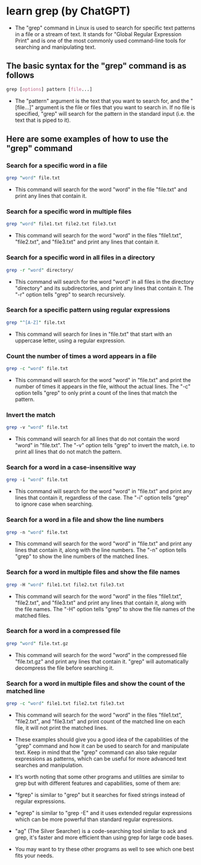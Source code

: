 # learn grep (by ChatGPT)

- The "grep" command in Linux is used to search for specific text patterns in a file or a stream of text. It stands for "Global Regular Expression Print" and is one of the most commonly used command-line tools for searching and manipulating text.

## The basic syntax for the "grep" command is as follows

```css
grep [options] pattern [file...]
```

- The "pattern" argument is the text that you want to search for, and the "[file...]" argument is the file or files that you want to search in. If no file is specified, "grep" will search for the pattern in the standard input (i.e. the text that is piped to it).

## Here are some examples of how to use the "grep" command

### Search for a specific word in a file

```perl
grep "word" file.txt
```

- This command will search for the word "word" in the file "file.txt" and print any lines that contain it.

### Search for a specific word in multiple files

```perl
grep "word" file1.txt file2.txt file3.txt
```

- This command will search for the word "word" in the files "file1.txt", "file2.txt", and "file3.txt" and print any lines that contain it.

### Search for a specific word in all files in a directory

```perl
grep -r "word" directory/
```

- This command will search for the word "word" in all files in the directory "directory" and its subdirectories, and print any lines that contain it. The "-r" option tells "grep" to search recursively.

### Search for a specific pattern using regular expressions

```perl
grep "^[A-Z]" file.txt
```

- This command will search for lines in "file.txt" that start with an uppercase letter, using a regular expression.

### Count the number of times a word appears in a file

```perl
grep -c "word" file.txt
```

- This command will search for the word "word" in "file.txt" and print the number of times it appears in the file, without the actual lines. The "-c" option tells "grep" to only print a count of the lines that match the pattern.

### Invert the match

```perl
grep -v "word" file.txt
```

- This command will search for all lines that do not contain the word "word" in "file.txt". The "-v" option tells "grep" to invert the match, i.e. to print all lines that do not match the pattern.

### Search for a word in a case-insensitive way

```perl
grep -i "word" file.txt
```

- This command will search for the word "word" in "file.txt" and print any lines that contain it, regardless of the case. The "-i" option tells "grep" to ignore case when searching.

### Search for a word in a file and show the line numbers

```perl
grep -n "word" file.txt
```

- This command will search for the word "word" in "file.txt" and print any lines that contain it, along with the line numbers. The "-n" option tells "grep" to show the line numbers of the matched lines.

### Search for a word in multiple files and show the file names

```perl
grep -H "word" file1.txt file2.txt file3.txt
```

- This command will search for the word "word" in the files "file1.txt", "file2.txt", and "file3.txt" and print any lines that contain it, along with the file names. The "-H" option tells "grep" to show the file names of the matched files.

### Search for a word in a compressed file

```perl
grep "word" file.txt.gz
```

- This command will search for the word "word" in the compressed file "file.txt.gz" and print any lines that contain it. "grep" will automatically decompress the file before searching it.

### Search for a word in multiple files and show the count of the matched line

```perl
grep -c "word" file1.txt file2.txt file3.txt
```

- This command will search for the word "word" in the files "file1.txt", "file2.txt", and "file3.txt" and print count of the matched line on each file, it will not print the matched lines.

- These examples should give you a good idea of the capabilities of the "grep" command and how it can be used to search for and manipulate text. Keep in mind that the "grep" command can also take regular expressions as patterns, which can be useful for more advanced text searches and manipulation.

- It's worth noting that some other programs and utilities are similar to grep but with different features and capabilities, some of them are:

- "fgrep" is similar to "grep" but it searches for fixed strings instead of regular expressions.
- "egrep" is similar to "grep -E" and it uses extended regular expressions which can be more powerful than standard regular expressions.
- "ag" (The Silver Searcher) is a code-searching tool similar to ack and grep, it's faster and more efficient than using grep for large code bases.
- You may want to try these other programs as well to see which one best fits your needs.
